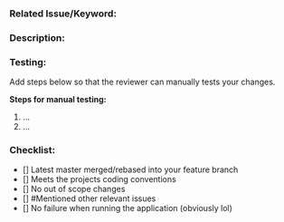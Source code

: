 ### **Related Issue/Keyword:**

### **Description:**

### **Testing:**

Add steps below so that the reviewer can manually tests your changes.

**Steps for manual testing:**

1. ...
2. ...

### **Checklist:**

- [] Latest master merged/rebased into your feature branch 
- [] Meets the projects coding conventions
- [] No out of scope changes
- [] #Mentioned other relevant issues
- [] No failure when running the application (obviously lol)
